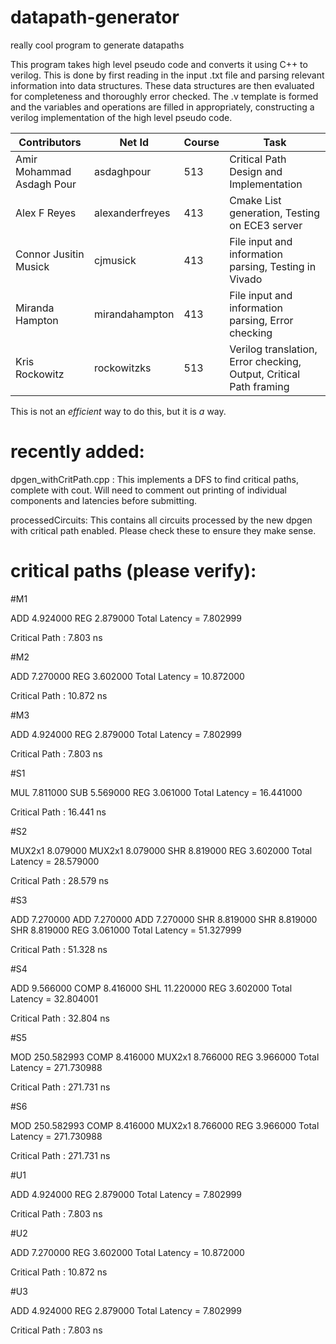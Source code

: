 # datapath-generator
really cool program to generate datapaths

This program takes high level pseudo code and converts it using C++ to verilog. This is done by first reading in the input .txt file and parsing relevant information into data structures. These data structures are then evaluated for completeness and thoroughly error checked. The .v template is formed and the variables and operations are filled in appropriately, constructing a verilog implementation of the high level pseudo code.

| Contributors              | Net Id          | Course | Task                                                               |
|---------------------------|-----------------|--------|--------------------------------------------------------------------|
| Amir Mohammad Asdagh Pour | asdaghpour      | 513    | Critical Path Design and Implementation                            |
| Alex F Reyes              | alexanderfreyes | 413    | Cmake List generation, Testing on ECE3 server                      |
| Connor Jusitin Musick     | cjmusick        | 413    | File input and information parsing, Testing in Vivado              |
| Miranda Hampton           | mirandahampton  | 413    | File input and information parsing, Error checking                 |
| Kris Rockowitz            | rockowitzks     | 513    | Verilog translation, Error checking, Output, Critical Path framing |

This is not an *efficient* way to do this, but it is *a* way.

# recently added:
dpgen_withCritPath.cpp : This implements a DFS to find critical paths, complete with cout. Will need to comment out printing of individual components and latencies before submitting.

processedCircuits: This contains all circuits processed by the new dpgen with critical path enabled. Please check these to ensure they make sense.

# critical paths (please verify):
#M1

ADD 4.924000 REG 2.879000 Total Latency = 7.802999

Critical Path : 7.803 ns

#M2

ADD 7.270000 REG 3.602000 Total Latency = 10.872000

Critical Path : 10.872 ns

#M3

ADD 4.924000 REG 2.879000 Total Latency = 7.802999

Critical Path : 7.803 ns

#S1

MUL 7.811000 SUB 5.569000 REG 3.061000 Total Latency = 16.441000

Critical Path : 16.441 ns

#S2

MUX2x1 8.079000 MUX2x1 8.079000 SHR 8.819000 REG 3.602000 Total Latency = 28.579000

Critical Path : 28.579 ns

#S3

ADD 7.270000 ADD 7.270000 ADD 7.270000 SHR 8.819000 SHR 8.819000 SHR 8.819000 REG 3.061000 Total Latency = 51.327999

Critical Path : 51.328 ns

#S4

ADD 9.566000 COMP 8.416000 SHL 11.220000 REG 3.602000 Total Latency = 32.804001

Critical Path : 32.804 ns

#S5

MOD 250.582993 COMP 8.416000 MUX2x1 8.766000 REG 3.966000 Total Latency = 271.730988

Critical Path : 271.731 ns

#S6

MOD 250.582993 COMP 8.416000 MUX2x1 8.766000 REG 3.966000 Total Latency = 271.730988

Critical Path : 271.731 ns

#U1

ADD 4.924000 REG 2.879000 Total Latency = 7.802999

Critical Path : 7.803 ns

#U2

ADD 7.270000 REG 3.602000 Total Latency = 10.872000

Critical Path : 10.872 ns

#U3

ADD 4.924000 REG 2.879000 Total Latency = 7.802999

Critical Path : 7.803 ns
